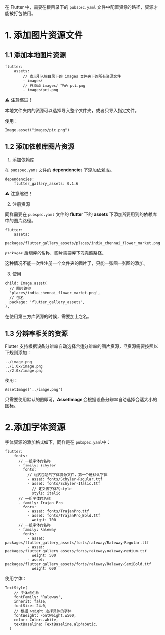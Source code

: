 在 Flutter 中，需要在根目录下的 `pubspec.yaml` 文件中配置资源的路径，资源才能被打包使用。  


# 1. 添加图片资源文件

## 1.1 添加本地图片资源  

```
flutter:
    assets:
        // 表示引入根目录下的 images 文件夹下的所有资源文件
        - images/
        // 只添加 images/ 下的 pci.png
        - images/pci.png
```

⚠️ 注意缩进！  

本地文件夹内的资源可以选择导入整个文件夹，或者只导入指定文件。  

使用：  

```
Image.asset("images/pic.png")
```  

## 1.2 添加依赖库图片资源 

1. 添加依赖库

在 `pubspec.yaml` 文件的 **dependencies** 下添加依赖库。

```
dependencies:
    flutter_gallery_assets: 0.1.6
```

⚠️ 注意缩进！  

2. 注册资源 

同样需要在 `pubspec.yaml` 文件的 **flutter** 下的 **assets** 下添加所要用到的依赖库中的图片路径。  

 ```
 flutter:
     assets:
         - packages/flutter_gallery_assets/places/india_chennai_flower_market.png
 ```
 
 `packages` 后跟库的名称，图片需要库下的完整路径。  
 
 这种情况不能一次性注册一个文件夹的图片了，只能一张图一张图的添加。
 
3. 使用

```
child: Image.asset(
  // 图片路径
  'places/india_chennai_flower_market.png',
  // 包名
  package: 'flutter_gallery_assets',
),
```

在使用第三方库资源的时候，需要加上包名。  

## 1.3 分辨率相关的资源

Flutter 支持根据设备分辨率自动选择合适分辨率的图片资源，但资源需要按照以下规则添加：  

```
../image.png
../1.0x/image.png
../2.0x/image.png
```


使用：  

```
AssetImage('../image.png')
```

只需要使用默认的图即可，**AssetImage** 会根据设备分辨率自动选择合适大小的图标。  

# 2.添加字体资源

字体资源的添加格式如下，同样是在 `pubspec.yaml`中：  

```
flutter:
    fonts:
      // 一组字体的名称
      - family: Schyler
        fonts:
          // 组内包哈的字体资源文件，第一个是默认字体
          - asset: fonts/Schyler-Regular.ttf
          - asset: fonts/Schyler-Italic.ttf
            // 定义该字体的style
            style: italic
      // 一组字体的名称
      - family: Trajan Pro
        fonts:
          - asset: fonts/TrajanPro.ttf
          - asset: fonts/TrajanPro_Bold.ttf
            weight: 700
      // 一组字体的名称
      - family: Raleway
        fonts:
          - asset: packages/flutter_gallery_assets/fonts/raleway/Raleway-Regular.ttf
          - asset: packages/flutter_gallery_assets/fonts/raleway/Raleway-Medium.ttf
            weight: 500
          - asset: packages/flutter_gallery_assets/fonts/raleway/Raleway-SemiBold.ttf
            weight: 600
```

使用字体：  

```
TextStyle(
    // 字体组名称
    fontFamily: 'Raleway',
    inherit: false,
    fontSize: 24.0,
    // 根据 weight 选择具体的字体
    fontWeight: FontWeight.w500,
    color: Colors.white,
    textBaseline: TextBaseline.alphabetic,
  )
```


